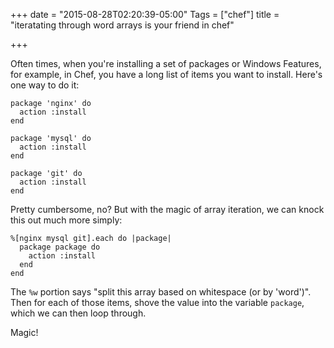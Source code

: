 +++
date = "2015-08-28T02:20:39-05:00"
Tags = ["chef"]
title = "iteratating through word arrays is your friend in chef"

+++

Often times, when you're installing a set of packages or Windows Features, for example, in Chef, you have a long list of items you want to install. Here's one way to do it:

```
package 'nginx' do
  action :install
end

package 'mysql' do
  action :install
end

package 'git' do
  action :install
end
```

Pretty cumbersome, no? But with the magic of array iteration, we can knock this out much more simply:

```
%[nginx mysql git].each do |package|
  package package do
    action :install
  end
end
```

The `%w` portion says "split this array based on whitespace (or by 'word')". Then for each of those items, shove the value into the variable `package`, which we can then loop through.

Magic!

